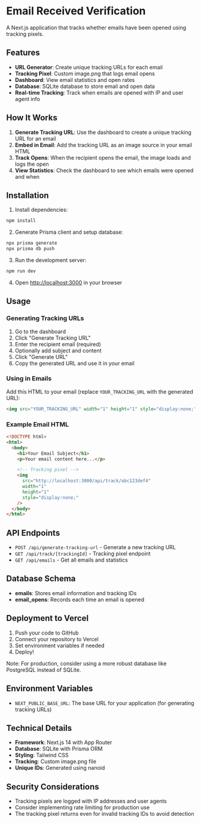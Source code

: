 # Email Received Verification

A Next.js application that tracks whether emails have been opened using tracking pixels.

## Features

- **URL Generator**: Create unique tracking URLs for each email
- **Tracking Pixel**: Custom image.png that logs email opens
- **Dashboard**: View email statistics and open rates
- **Database**: SQLite database to store email and open data
- **Real-time Tracking**: Track when emails are opened with IP and user agent info

## How It Works

1. **Generate Tracking URL**: Use the dashboard to create a unique tracking URL for an email
2. **Embed in Email**: Add the tracking URL as an image source in your email HTML
3. **Track Opens**: When the recipient opens the email, the image loads and logs the open
4. **View Statistics**: Check the dashboard to see which emails were opened and when

## Installation

1. Install dependencies:

```bash
npm install
```

2. Generate Prisma client and setup database:

```bash
npx prisma generate
npx prisma db push
```

3. Run the development server:

```bash
npm run dev
```

4. Open [http://localhost:3000](http://localhost:3000) in your browser

## Usage

### Generating Tracking URLs

1. Go to the dashboard
2. Click "Generate Tracking URL"
3. Enter the recipient email (required)
4. Optionally add subject and content
5. Click "Generate URL"
6. Copy the generated URL and use it in your email

### Using in Emails

Add this HTML to your email (replace `YOUR_TRACKING_URL` with the generated URL):

```html
<img src="YOUR_TRACKING_URL" width="1" height="1" style="display:none;" />
```

### Example Email HTML

```html
<!DOCTYPE html>
<html>
  <body>
    <h1>Your Email Subject</h1>
    <p>Your email content here...</p>

    <!-- Tracking pixel -->
    <img
      src="http://localhost:3000/api/track/abc123def4"
      width="1"
      height="1"
      style="display:none;"
    />
  </body>
</html>
```

## API Endpoints

- `POST /api/generate-tracking-url` - Generate a new tracking URL
- `GET /api/track/[trackingId]` - Tracking pixel endpoint
- `GET /api/emails` - Get all emails and statistics

## Database Schema

- **emails**: Stores email information and tracking IDs
- **email_opens**: Records each time an email is opened

## Deployment to Vercel

1. Push your code to GitHub
2. Connect your repository to Vercel
3. Set environment variables if needed
4. Deploy!

Note: For production, consider using a more robust database like PostgreSQL instead of SQLite.

## Environment Variables

- `NEXT_PUBLIC_BASE_URL`: The base URL for your application (for generating tracking URLs)

## Technical Details

- **Framework**: Next.js 14 with App Router
- **Database**: SQLite with Prisma ORM
- **Styling**: Tailwind CSS
- **Tracking**: Custom image.png file
- **Unique IDs**: Generated using nanoid

## Security Considerations

- Tracking pixels are logged with IP addresses and user agents
- Consider implementing rate limiting for production use
- The tracking pixel returns even for invalid tracking IDs to avoid detection
